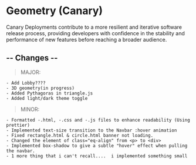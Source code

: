 # Geometry (Canary)

Canary Deployments contribute to a more resilient and iterative software release process, providing developers with confidence in the stability and performance of new features before reaching a broader audience.

## -- Changes --

> MAJOR:

    - Add Lobby????
    - 3D geometry(in progress)
    - Added Pythagoras in triangle.js
    - Added light/dark theme toggle

> MINOR:

    - Formatted -.html, -.css and -.js files to enhance readability (Using prettier)
    - Implemented text-size transition to the Navbar :hover animation
    - Fixed rectangle.html & circle.html banner not loading.
    - Changed the element of class="eq-align" from <p> to <div>
    - Implemented box-shadow to give a subtle "hover" effect when pulling the navbar.
    - 1 more thing that i can't recall....  i implemented something small
